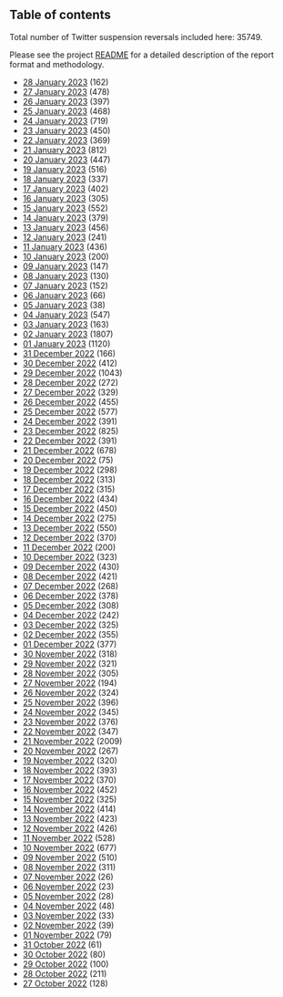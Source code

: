 ## Table of contents
Total number of Twitter suspension reversals included here: 35749.

Please see the project [README](https://github.com/travisbrown/unsuspensions) for a detailed description of the report format and methodology.
* [28 January 2023](2023-01-28/) (162)
* [27 January 2023](2023-01-27/) (478)
* [26 January 2023](2023-01-26/) (397)
* [25 January 2023](2023-01-25/) (468)
* [24 January 2023](2023-01-24/) (719)
* [23 January 2023](2023-01-23/) (450)
* [22 January 2023](2023-01-22/) (369)
* [21 January 2023](2023-01-21/) (812)
* [20 January 2023](2023-01-20/) (447)
* [19 January 2023](2023-01-19/) (516)
* [18 January 2023](2023-01-18/) (337)
* [17 January 2023](2023-01-17/) (402)
* [16 January 2023](2023-01-16/) (305)
* [15 January 2023](2023-01-15/) (552)
* [14 January 2023](2023-01-14/) (379)
* [13 January 2023](2023-01-13/) (456)
* [12 January 2023](2023-01-12/) (241)
* [11 January 2023](2023-01-11/) (436)
* [10 January 2023](2023-01-10/) (200)
* [09 January 2023](2023-01-09/) (147)
* [08 January 2023](2023-01-08/) (130)
* [07 January 2023](2023-01-07/) (152)
* [06 January 2023](2023-01-06/) (66)
* [05 January 2023](2023-01-05/) (38)
* [04 January 2023](2023-01-04/) (547)
* [03 January 2023](2023-01-03/) (163)
* [02 January 2023](2023-01-02/) (1807)
* [01 January 2023](2023-01-01/) (1120)
* [31 December 2022](2022-12-31/) (166)
* [30 December 2022](2022-12-30/) (412)
* [29 December 2022](2022-12-29/) (1043)
* [28 December 2022](2022-12-28/) (272)
* [27 December 2022](2022-12-27/) (329)
* [26 December 2022](2022-12-26/) (455)
* [25 December 2022](2022-12-25/) (577)
* [24 December 2022](2022-12-24/) (391)
* [23 December 2022](2022-12-23/) (825)
* [22 December 2022](2022-12-22/) (391)
* [21 December 2022](2022-12-21/) (678)
* [20 December 2022](2022-12-20/) (75)
* [19 December 2022](2022-12-19/) (298)
* [18 December 2022](2022-12-18/) (313)
* [17 December 2022](2022-12-17/) (315)
* [16 December 2022](2022-12-16/) (434)
* [15 December 2022](2022-12-15/) (450)
* [14 December 2022](2022-12-14/) (275)
* [13 December 2022](2022-12-13/) (550)
* [12 December 2022](2022-12-12/) (370)
* [11 December 2022](2022-12-11/) (200)
* [10 December 2022](2022-12-10/) (323)
* [09 December 2022](2022-12-09/) (430)
* [08 December 2022](2022-12-08/) (421)
* [07 December 2022](2022-12-07/) (268)
* [06 December 2022](2022-12-06/) (378)
* [05 December 2022](2022-12-05/) (308)
* [04 December 2022](2022-12-04/) (242)
* [03 December 2022](2022-12-03/) (325)
* [02 December 2022](2022-12-02/) (355)
* [01 December 2022](2022-12-01/) (377)
* [30 November 2022](2022-11-30/) (318)
* [29 November 2022](2022-11-29/) (321)
* [28 November 2022](2022-11-28/) (305)
* [27 November 2022](2022-11-27/) (194)
* [26 November 2022](2022-11-26/) (324)
* [25 November 2022](2022-11-25/) (396)
* [24 November 2022](2022-11-24/) (345)
* [23 November 2022](2022-11-23/) (376)
* [22 November 2022](2022-11-22/) (347)
* [21 November 2022](2022-11-21/) (2009)
* [20 November 2022](2022-11-20/) (267)
* [19 November 2022](2022-11-19/) (320)
* [18 November 2022](2022-11-18/) (393)
* [17 November 2022](2022-11-17/) (370)
* [16 November 2022](2022-11-16/) (452)
* [15 November 2022](2022-11-15/) (325)
* [14 November 2022](2022-11-14/) (414)
* [13 November 2022](2022-11-13/) (423)
* [12 November 2022](2022-11-12/) (426)
* [11 November 2022](2022-11-11/) (528)
* [10 November 2022](2022-11-10/) (677)
* [09 November 2022](2022-11-09/) (510)
* [08 November 2022](2022-11-08/) (311)
* [07 November 2022](2022-11-07/) (26)
* [06 November 2022](2022-11-06/) (23)
* [05 November 2022](2022-11-05/) (28)
* [04 November 2022](2022-11-04/) (48)
* [03 November 2022](2022-11-03/) (33)
* [02 November 2022](2022-11-02/) (39)
* [01 November 2022](2022-11-01/) (79)
* [31 October 2022](2022-10-31/) (61)
* [30 October 2022](2022-10-30/) (80)
* [29 October 2022](2022-10-29/) (100)
* [28 October 2022](2022-10-28/) (211)
* [27 October 2022](2022-10-27/) (128)
